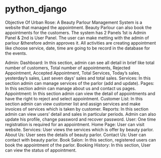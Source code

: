 # python_django
Objective Of Urban Rose:
A Beauty Parlour Management System is a website that managed the appointment. Beauty Parlour can also book the appointments for the customers. The system has 2 Panels 1st is Admin Panel & 2nd is User Panel. The user can make metting with the admin of parlour &therefore admin approves it. All activities are creating appointment like choose service, date, time are going to be record in the database for the events.

Admin:
Dashboard: In this section, admin can see all detail in brief like total number of customers, Total number of appointments, Rejected Appointment, Accepted Appointment, Total Services, Today’s sales, yesterday’s sales, Last seven days’ sales and total sales.
Services: In this section admin can manage services of the parlor (add and update).
Pages: In this section admin can manage about us and contact us pages.
Appointment: In this section admin can view the detail of appointments and have the right to reject and select appointment.
Customer List: In this section admin can view customer list and assign services and make invoices of services which is taken by customer.
Reports: In this section admin can view users’ detail and sales in particular periods.
Admin can also update his profile, change password and recover password.
User:
One time registration is required for an appointment.
Home Page: User can visit website.
Services: User views the services which is offer by beauty parlor.
About Us: User sees the details of beauty parlor.
Contact Us: User can contact with beauty parlor.
Book Salon: In this section, registered users can book the appointment of the parlor.
Booking History: In this section, User can view the status of appointment.
